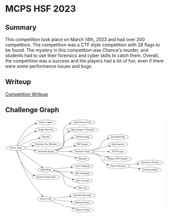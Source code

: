 # MCPS HSF 2023

## Summary
This competition took place on March 14th, 2023 and had over 200 competitors. The competition was a CTF style competition with 28 flags to be found. The mystery in this competition was Chance's murder, and students had to use their forensics and cyber skills to catch them. Overall, the competition was a success and the players had a lot of fun, even if there were some performance issues and bugs. 

## Writeup
[Competition Writeup](https://lukegriffith.me/posts/writeups/mcpshsf/)

## Challenge Graph

![evidence graph](evidence_graph.png)